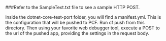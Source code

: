 ###Refer to the SampleText.txt file to see a sample HTTP POST. 

Inside the dotnet-core-test-port folder, you will find a manifest.yml. This is the configuration that will be pushed to PCF. Run cf push from this directory. Then using your favorite web debugger tool, execute a POST to the url of the pushed app, providing the settings in the request body.